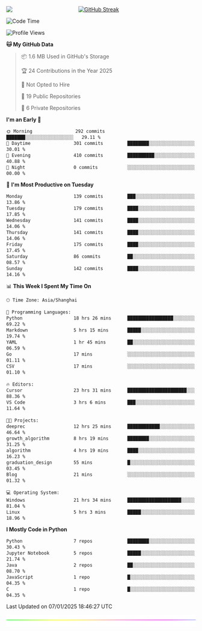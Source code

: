 
<!-- ### Hi there 👋-->
<div>
<!--     <img align="left" src="https://github.com/heartyang520/HeartYang.github.io/blob/main/share/hacker_a.gif?raw=true.gif" width="33%"> -->
<!--       <picture>
    <source media="(prefers-color-scheme: dark)" srcset="https://cdn.jsdelivr.net/gh/sun0225SUN/sun0225SUN/assets/images/coding.gif" />
    <source media="(prefers-color-scheme: light)" srcset="https://cdn.jsdelivr.net/gh/sun0225SUN/sun0225SUN/assets/images/developer.svg" height="225px" />
    <img src="https://cdn.jsdelivr.net/gh/sun0225SUN/sun0225SUN/assets/images/coding.gif" />
  </picture> -->
<!--     <img align="left" src="https://cdn.jsdelivr.net/gh/sun0225SUN/sun0225SUN/assets/images/coding.gif" width="38%"> -->
<!--     <img align="left" src="https://github.com/heartyang520/HeartYang.github.io/blob/main/share/hacker_a.gif?raw=true.gif" width="33%"> -->
    <img align="left" src="https://cdn.jsdelivr.net/gh/sun0225SUN/sun0225SUN/assets/images/coding.gif" width="38%">
    <a href="https://git.io/streak-stats"><img src="https://streak-stats.demolab.com?user=NoyeArk&theme=cobalt&hide_border=true" alt="GitHub Streak" /></a>
</div>  

<!--START_SECTION:waka-->
![Code Time](http://img.shields.io/badge/Code%20Time-24%20hrs%2024%20mins-blue)

![Profile Views](http://img.shields.io/badge/Profile%20Views-46-blue)

**🐱 My GitHub Data** 

> 📦 1.6 MB Used in GitHub's Storage 
 > 
> 🏆 24 Contributions in the Year 2025
 > 
> 🚫 Not Opted to Hire
 > 
> 📜 19 Public Repositories 
 > 
> 🔑 6 Private Repositories 
 > 
**I'm an Early 🐤** 

```text
🌞 Morning                292 commits         ███████░░░░░░░░░░░░░░░░░░   29.11 % 
🌆 Daytime                301 commits         ████████░░░░░░░░░░░░░░░░░   30.01 % 
🌃 Evening                410 commits         ██████████░░░░░░░░░░░░░░░   40.88 % 
🌙 Night                  0 commits           ░░░░░░░░░░░░░░░░░░░░░░░░░   00.00 % 
```
📅 **I'm Most Productive on Tuesday** 

```text
Monday                   139 commits         ███░░░░░░░░░░░░░░░░░░░░░░   13.86 % 
Tuesday                  179 commits         ████░░░░░░░░░░░░░░░░░░░░░   17.85 % 
Wednesday                141 commits         ████░░░░░░░░░░░░░░░░░░░░░   14.06 % 
Thursday                 141 commits         ████░░░░░░░░░░░░░░░░░░░░░   14.06 % 
Friday                   175 commits         ████░░░░░░░░░░░░░░░░░░░░░   17.45 % 
Saturday                 86 commits          ██░░░░░░░░░░░░░░░░░░░░░░░   08.57 % 
Sunday                   142 commits         ████░░░░░░░░░░░░░░░░░░░░░   14.16 % 
```


📊 **This Week I Spent My Time On** 

```text
🕑︎ Time Zone: Asia/Shanghai

💬 Programming Languages: 
Python                   18 hrs 26 mins      █████████████████░░░░░░░░   69.22 % 
Markdown                 5 hrs 15 mins       █████░░░░░░░░░░░░░░░░░░░░   19.74 % 
YAML                     1 hr 45 mins        ██░░░░░░░░░░░░░░░░░░░░░░░   06.59 % 
Go                       17 mins             ░░░░░░░░░░░░░░░░░░░░░░░░░   01.11 % 
CSV                      17 mins             ░░░░░░░░░░░░░░░░░░░░░░░░░   01.10 % 

🔥 Editors: 
Cursor                   23 hrs 31 mins      ██████████████████████░░░   88.36 % 
VS Code                  3 hrs 6 mins        ███░░░░░░░░░░░░░░░░░░░░░░   11.64 % 

🐱‍💻 Projects: 
deeprec                  12 hrs 25 mins      ████████████░░░░░░░░░░░░░   46.64 % 
growth_algorithm         8 hrs 19 mins       ████████░░░░░░░░░░░░░░░░░   31.25 % 
algorithm                4 hrs 19 mins       ████░░░░░░░░░░░░░░░░░░░░░   16.23 % 
graduation_design        55 mins             █░░░░░░░░░░░░░░░░░░░░░░░░   03.45 % 
Blog                     21 mins             ░░░░░░░░░░░░░░░░░░░░░░░░░   01.32 % 

💻 Operating System: 
Windows                  21 hrs 34 mins      ████████████████████░░░░░   81.04 % 
Linux                    5 hrs 3 mins        █████░░░░░░░░░░░░░░░░░░░░   18.96 % 
```

**I Mostly Code in Python** 

```text
Python                   7 repos             ████████░░░░░░░░░░░░░░░░░   30.43 % 
Jupyter Notebook         5 repos             █████░░░░░░░░░░░░░░░░░░░░   21.74 % 
Java                     2 repos             ██░░░░░░░░░░░░░░░░░░░░░░░   08.70 % 
JavaScript               1 repo              █░░░░░░░░░░░░░░░░░░░░░░░░   04.35 % 
C                        1 repo              █░░░░░░░░░░░░░░░░░░░░░░░░   04.35 % 
```




 Last Updated on 07/01/2025 18:46:27 UTC
<!--END_SECTION:waka-->

<!--     ![NoyeArk's github stats](https://github-readme-stats.vercel.app/api?username=NoyeArk&show_icons=true) -->

<img src="https://github.com/heartyang520/HeartYang.github.io/blob/main/share/paomaxian.gif?raw=true" height="30" width="100%">

<!--
**NoyeArk/NoyeArk** is a ✨ _special_ ✨ repository because its `README.md` (this file) appears on your GitHub profile.

Here are some ideas to get you started:

- 🔭 I’m currently working on ...
- 🌱 I’m currently learning ...
- 👯 I’m looking to collaborate on ...
- 🤔 I’m looking for help with ...
- 💬 Ask me about ...
- 📫 How to reach me: ...
- 😄 Pronouns: ...
- ⚡ Fun fact: ...
-->
